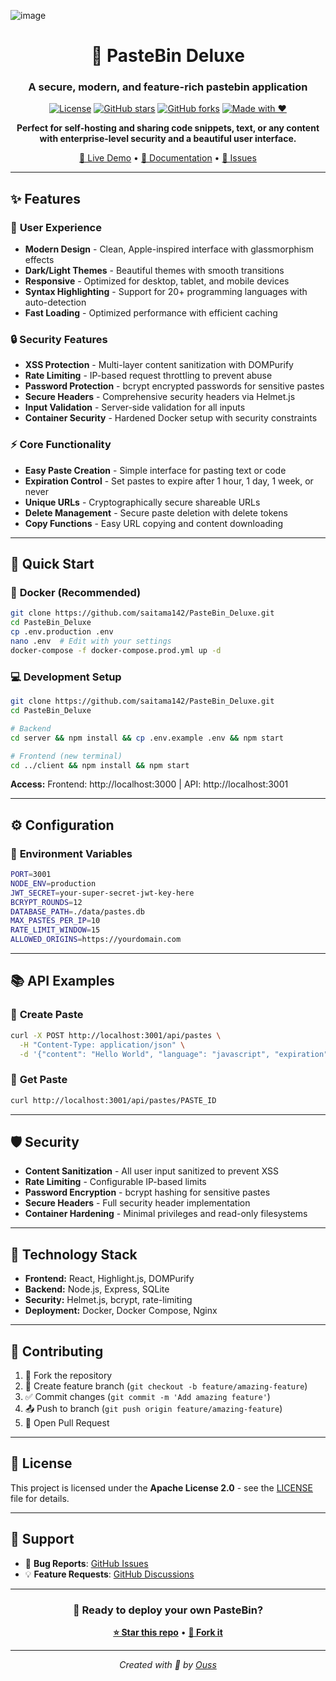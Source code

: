 ![image](https://github.com/user-attachments/assets/10bbdf0b-3580-4403-819d-9272b46a5e87)


<div align="center">

# 🚀 PasteBin Deluxe

### A secure, modern, and feature-rich pastebin application

[![License](https://img.shields.io/badge/License-Apache%202.0-blue.svg)](https://opensource.org/licenses/Apache-2.0)
[![GitHub stars](https://img.shields.io/github/stars/saitama142/PasteBin_Deluxe?style=social)](https://github.com/saitama142/PasteBin_Deluxe/stargazers)
[![GitHub forks](https://img.shields.io/github/forks/saitama142/PasteBin_Deluxe?style=social)](https://github.com/saitama142/PasteBin_Deluxe/network/members)
[![Made with ❤️](https://img.shields.io/badge/Made%20with-❤️-red.svg)](https://github.com/saitama142/PasteBin_Deluxe)

**Perfect for self-hosting and sharing code snippets, text, or any content with enterprise-level security and a beautiful user interface.**

[🌟 Live Demo](#) • [📖 Documentation](#) • [💬 Issues](https://github.com/saitama142/PasteBin_Deluxe/issues)

</div>

---

## ✨ Features

### 🎨 **User Experience**
- **Modern Design** - Clean, Apple-inspired interface with glassmorphism effects
- **Dark/Light Themes** - Beautiful themes with smooth transitions
- **Responsive** - Optimized for desktop, tablet, and mobile devices
- **Syntax Highlighting** - Support for 20+ programming languages with auto-detection
- **Fast Loading** - Optimized performance with efficient caching

### 🔒 **Security Features**
- **XSS Protection** - Multi-layer content sanitization with DOMPurify
- **Rate Limiting** - IP-based request throttling to prevent abuse
- **Password Protection** - bcrypt encrypted passwords for sensitive pastes
- **Secure Headers** - Comprehensive security headers via Helmet.js
- **Input Validation** - Server-side validation for all inputs
- **Container Security** - Hardened Docker setup with security constraints

### ⚡ **Core Functionality**
- **Easy Paste Creation** - Simple interface for pasting text or code
- **Expiration Control** - Set pastes to expire after 1 hour, 1 day, 1 week, or never
- **Unique URLs** - Cryptographically secure shareable URLs
- **Delete Management** - Secure paste deletion with delete tokens
- **Copy Functions** - Easy URL copying and content downloading

---

## 🚀 Quick Start

### 🐳 **Docker (Recommended)**

```bash
git clone https://github.com/saitama142/PasteBin_Deluxe.git
cd PasteBin_Deluxe
cp .env.production .env
nano .env  # Edit with your settings
docker-compose -f docker-compose.prod.yml up -d
```

### 💻 **Development Setup**

```bash
git clone https://github.com/saitama142/PasteBin_Deluxe.git
cd PasteBin_Deluxe

# Backend
cd server && npm install && cp .env.example .env && npm start

# Frontend (new terminal)
cd ../client && npm install && npm start
```

**Access:** Frontend: http://localhost:3000 | API: http://localhost:3001

---

## ⚙️ Configuration

### 🔧 **Environment Variables**

```bash
PORT=3001
NODE_ENV=production
JWT_SECRET=your-super-secret-jwt-key-here
BCRYPT_ROUNDS=12
DATABASE_PATH=./data/pastes.db
MAX_PASTES_PER_IP=10
RATE_LIMIT_WINDOW=15
ALLOWED_ORIGINS=https://yourdomain.com
```

---

## 📚 API Examples

### 📝 **Create Paste**
```bash
curl -X POST http://localhost:3001/api/pastes \
  -H "Content-Type: application/json" \
  -d '{"content": "Hello World", "language": "javascript", "expiration": "1day"}'
```

### 📖 **Get Paste**
```bash
curl http://localhost:3001/api/pastes/PASTE_ID
```

---

## 🛡️ Security

- **Content Sanitization** - All user input sanitized to prevent XSS
- **Rate Limiting** - Configurable IP-based limits
- **Password Encryption** - bcrypt hashing for sensitive pastes
- **Secure Headers** - Full security header implementation
- **Container Hardening** - Minimal privileges and read-only filesystems

---

## 🔧 Technology Stack

- **Frontend:** React, Highlight.js, DOMPurify
- **Backend:** Node.js, Express, SQLite
- **Security:** Helmet.js, bcrypt, rate-limiting
- **Deployment:** Docker, Docker Compose, Nginx

---

## 🤝 Contributing

1. 🍴 Fork the repository
2. 🌿 Create feature branch (`git checkout -b feature/amazing-feature`)
3. ✅ Commit changes (`git commit -m 'Add amazing feature'`)
4. 📤 Push to branch (`git push origin feature/amazing-feature`)
5. 🔄 Open Pull Request

---

## 📄 License

This project is licensed under the **Apache License 2.0** - see the [LICENSE](LICENSE) file for details.

---

## 💬 Support

- 🐛 **Bug Reports**: [GitHub Issues](https://github.com/saitama142/PasteBin_Deluxe/issues)
- 💡 **Feature Requests**: [GitHub Discussions](https://github.com/saitama142/PasteBin_Deluxe/discussions)

---

<div align="center">

### 🚀 **Ready to deploy your own PasteBin?**

**[⭐ Star this repo](https://github.com/saitama142/PasteBin_Deluxe)** • **[🍴 Fork it](https://github.com/saitama142/PasteBin_Deluxe/fork)**

---

*Created with 💜 by [Ouss](https://github.com/saitama142)*

</div>
